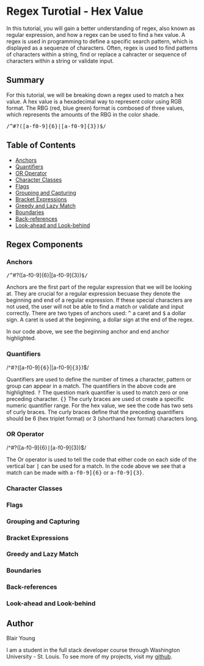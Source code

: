 # Regex Turotial - Hex Value

In this tutorial, you will gain a better understanding of regex, also known as regular expression, and how a regex can be used to find a hex value. A regex is used in programming to define a specific search pattern, which is displayed as a sequenze of characters. Often, regex is used to find patterns of characters within a string, find or replace a cahracter or sequence of characters within a string or validate input. 

## Summary

For this tutorial, we will be breaking down a regex used to match a hex value. A hex value is a hexadecimal way to represent color using RGB format. The RBG (red, blue green) format is combosed of three values, which represents the amounts of the RBG in the color shade. 


<kbd>/^#?([a-f0-9]{6}|[a-f0-9]{3})$/</kbd>


## Table of Contents

- [Anchors](#anchors)
- [Quantifiers](#quantifiers)
- [OR Operator](#or-operator)
- [Character Classes](#character-classes)
- [Flags](#flags)
- [Grouping and Capturing](#grouping-and-capturing)
- [Bracket Expressions](#bracket-expressions)
- [Greedy and Lazy Match](#greedy-and-lazy-match)
- [Boundaries](#boundaries)
- [Back-references](#back-references)
- [Look-ahead and Look-behind](#look-ahead-and-look-behind)

## Regex Components

### **Anchors**
<kbd>/^</kbd>#?([a-f0-9]{6}|[a-f0-9]{3})<kbd>$/</kbd>

Anchors are the first part of the regular expression that we will be looking at. They are crucial for a regular expression becuase they denote the beginning and end of a regular expression. If these special characters are not used, the user will not be able to find a match or validate and input correctly. There are two types of anchors used: <kbd>^</kbd> a caret and <kbd>$</kbd> a dollar sign. A caret is used at the beginning, a dollar sign at the end of the regex. 

In our code above, we see the beginning anchor and end anchor highlighted.




### **Quantifiers**
/^#<kbd>?</kbd>([a-f0-9]<kbd>{6}</kbd>|[a-f0-9]<kbd>{3}</kbd>)$/

Quantifiers are used to define the number of times a character, pattern or group can appear in a match. The quantifiers in the above code are highlighted. <kbd>?</kbd> The question mark quantifier is used to match zero or one preceding character. <kbd>{}</kbd> The curly braces are used ot create a specific numeric quantifier range. For the hex value, we see the code has two sets of curly braces. The curly braces define that the preceding quantifiers should be 6 (hex triplet format) or 3 (shorthand hex format) characters long. 

### **OR Operator**
/^#?([a-f0-9]{6}<kbd>|</kbd>[a-f0-9]{3})$/

The Or operator is used to tell the code that either code on each side of the vertical bar <kbd>|</kbd> can be used for a match. In the code above we see that a match can be made with <kbd>a-f0-9]{6}</kbd> or <kbd>a-f0-9]{3}</kbd>.

### **Character Classes**

### **Flags**

### **Grouping and Capturing**

### **Bracket Expressions**

### **Greedy and Lazy Match**

### **Boundaries**

### **Back-references**

### **Look-ahead and Look-behind**

## Author

Blair Young

I am a student in the full stack developer course through Washington University - St. Louis. To see more of my projects, visit my [github](https://github.com/blairyoung15).
